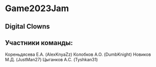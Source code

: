 # Game2023Jam

## Digital Clowns

## Участники команды:
Кореньдясева Е.А. (AlexKnyaZz)
Колобков А.О. (DumbKnight)
Новиков М.Д. (JustMan27)
Цыганков А.С. (Tyshkan31)